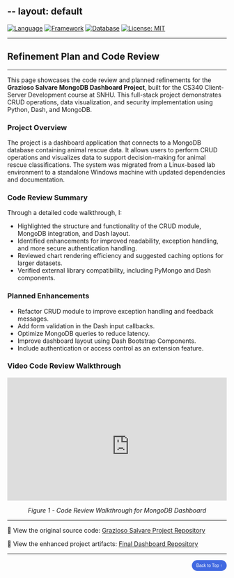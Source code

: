 --
layout: default
---

[![Language](https://img.shields.io/badge/language-Python-blue.svg?style=for-the-badge&logo=python)](https://www.python.org/) [![Framework](https://img.shields.io/badge/framework-Dash-lightgrey.svg?style=for-the-badge&logo=plotly)](https://dash.plotly.com/) [![Database](https://img.shields.io/badge/database-MongoDB-brightgreen.svg?style=for-the-badge&logo=mongodb)](https://www.mongodb.com/) [![License: MIT](https://img.shields.io/badge/license-MIT-green.svg?style=for-the-badge)](LICENSE)

---

## Refinement Plan and Code Review

---

This page showcases the code review and planned refinements for the **Grazioso Salvare MongoDB Dashboard Project**, built for the CS340 Client-Server Development course at SNHU. This full-stack project demonstrates CRUD operations, data visualization, and security implementation using Python, Dash, and MongoDB.

### Project Overview

The project is a dashboard application that connects to a MongoDB database containing animal rescue data. It allows users to perform CRUD operations and visualizes data to support decision-making for animal rescue classifications. The system was migrated from a Linux-based lab environment to a standalone Windows machine with updated dependencies and documentation.

### Code Review Summary

Through a detailed code walkthrough, I:

- Highlighted the structure and functionality of the CRUD module, MongoDB integration, and Dash layout.
- Identified enhancements for improved readability, exception handling, and more secure authentication handling.
- Reviewed chart rendering efficiency and suggested caching options for larger datasets.
- Verified external library compatibility, including PyMongo and Dash components.

### Planned Enhancements

- Refactor CRUD module to improve exception handling and feedback messages.
- Add form validation in the Dash input callbacks.
- Optimize MongoDB queries to reduce latency.
- Improve dashboard layout using Dash Bootstrap Components.
- Include authentication or access control as an extension feature.

### Video Code Review Walkthrough

<div style="text-align: center;">
  <div style="position: relative; padding-bottom: 56.25%; height: 0; overflow: hidden;">
    <iframe width="560" height="315" src="https://www.youtube.com/embed/UjS5KRxhRJY?si=DQLUP89wsRJmyGuT" title="YouTube video player" frameborder="0" allow="accelerometer; autoplay; clipboard-write; encrypted-media; gyroscope; picture-in-picture; web-share" referrerpolicy="strict-origin-when-cross-origin" allowfullscreen></iframe>
  </div>
  <p><em>Figure 1 - Code Review Walkthrough for MongoDB Dashboard</em></p>
</div>

---

📁 View the original source code: [Grazioso Salvare Project Repository](https://github.com/RobertBostrom4/ePortfolio/tree/main/Pet%20Dashboard%20Original%20Files)

📄 View the enhanced project artifacts: [Final Dashboard Repository](https://github.com/RobertBostrom4/ePortfolio/tree/main/Pet%20Dashboard%20Enhancements)

---

<div style="text-align: right;">
    <a href="#">
        <button style="font-size: 10px; font-weight: 500; background: #4169e1; color: #ffffff; border-radius: 50px; border-style: solid; border-color: #4169e1; padding: 5px 8px;">Back to Top &#8593;</button>
    </a>
</div>
